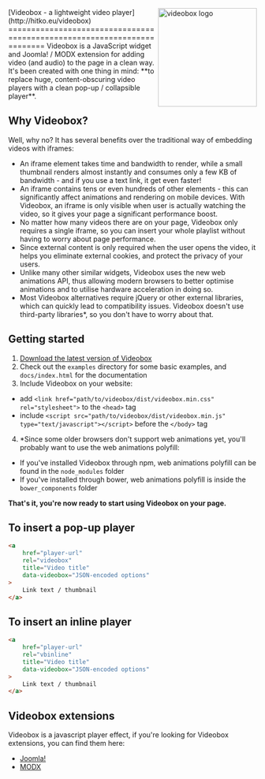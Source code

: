 <img src="https://cloud.githubusercontent.com/assets/4700881/10467953/b5fb0616-71fc-11e5-9847-0e2afd05ff1f.png" alt="videobox logo" width="200" align="right">
[Videobox - a lightweight video player](http://hitko.eu/videobox)
========================================================================
Videobox is a JavaScript widget and Joomla! / MODX extension for adding video (and audio) to the page in a clean way. It's been created with one thing in mind: **to replace huge, content-obscuring video players with a clean pop-up / collapsible player**.

Why Videobox?
---------------
Well, why no? It has several benefits over the traditional way of embedding videos with iframes:
 * An iframe element takes time and bandwidth to render, while a small thumbnail renders almost instantly and consumes only a few KB of bandwidth - and if you use a text link, it get even faster!
 * An iframe contains tens or even hundreds of other elements - this can significantly affect animations and rendering on mobile devices. With Videobox, an iframe is only visible when user is actually watching the video, so it gives your page a significant performance boost.
 * No matter how many videos there are on your page, Videobox only requires a single iframe, so you can insert your whole playlist without having to worry about page performance.
 * Since external content is only required when the user opens the video, it helps you eliminate external cookies, and protect the privacy of your users.
 * Unlike many other similar widgets, Videobox uses the new web animations API, thus allowing modern browsers to better optimise animations and to utilise hardware acceleration in doing so.
 * Most Videobox alternatives require jQuery or other external libraries, which can quickly lead to compatibility issues. Videobox doesn't use third-party libraries*, so you don't have to worry about that.

Getting started
---------------
1. <a href="https://github.com/HitkoDev/Videobox/releases" target="_blank">Download the latest version of Videobox</a>
2. Check out the ```examples``` directory for some basic examples, and ```docs/index.html``` for the documentation
3. Include Videobox on your website:
 + add ```<link href="path/to/videobox/dist/videobox.min.css" rel="stylesheet">``` to the ```<head>``` tag
 + include ```<script src="path/to/videobox/dist/videobox.min.js" type="text/javascript"></script>``` before the ```</body>``` tag
4. *Since some older browsers don't support web animations yet, you'll probably want to use the web animations polyfill:
 + If you've installed Videobox through npm, web animations polyfill can be found in the ```node_modules``` folder
 + If you've installed through bower, web animations polyfill is inside the ```bower_components``` folder

**That's it, you're now ready to start using Videobox on your page.**  


To insert a pop-up player
-------------  
```html
<a 
    href="player-url"  
    rel="videobox" 
    title="Video title" 
    data-videobox="JSON-encoded options"
>
    Link text / thumbnail
</a>
```


To insert an inline player
-------------
```html
<a 
    href="player-url"  
    rel="vbinline" 
    title="Video title" 
    data-videobox="JSON-encoded options"
>
    Link text / thumbnail
</a>
```


Videobox extensions
-------------------
Videobox is a javascript player effect, if you're looking for Videobox extensions, you can find them here:
* [Joomla!](https://github.com/HitkoDev/Videobox-Joomla)
* [MODX](https://github.com/HitkoDev/Videobox-MODX)
